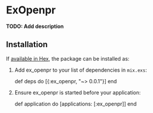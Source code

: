 # ExOpenpr

**TODO: Add description**

## Installation

If [available in Hex](https://hex.pm/docs/publish), the package can be installed as:

  1. Add ex_openpr to your list of dependencies in `mix.exs`:

        def deps do
          [{:ex_openpr, "~> 0.0.1"}]
        end

  2. Ensure ex_openpr is started before your application:

        def application do
          [applications: [:ex_openpr]]
        end

